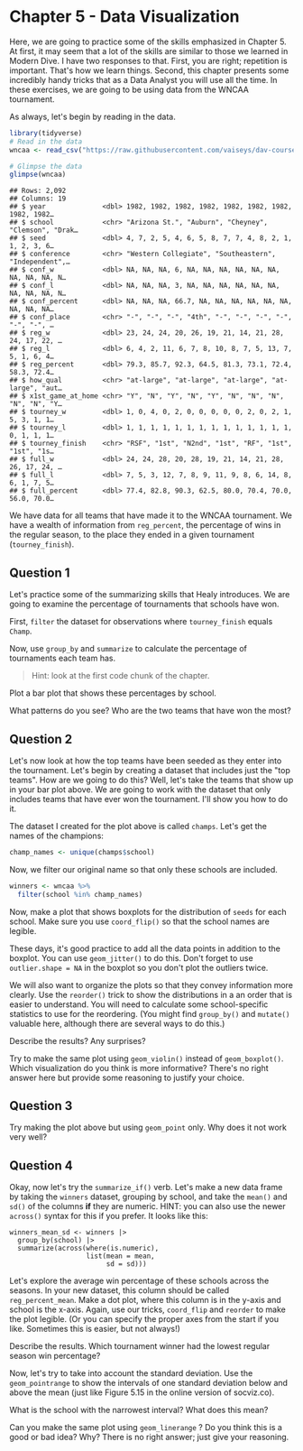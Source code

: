 # Chapter 5 - Data Visualization

Here, we are going to practice some of the skills emphasized in Chapter 5. At first, it may seem that a lot of the skills are similar to those we learned in Modern Dive. I have two responses to that. First, you are right; repetition is important. That's how we learn things. Second, this chapter presents some incredibly handy tricks that as a Data Analyst you will use all the time. In these exercises, we are going to be using data from the WNCAA tournament. 

As always, let's begin by reading in the data. 


```r
library(tidyverse)
# Read in the data 
wncaa <- read_csv("https://raw.githubusercontent.com/vaiseys/dav-course/main/Data/wncaa.csv")

# Glimpse the data 
glimpse(wncaa)
```

```
## Rows: 2,092
## Columns: 19
## $ year              <dbl> 1982, 1982, 1982, 1982, 1982, 1982, 1982, 1982, 1982…
## $ school            <chr> "Arizona St.", "Auburn", "Cheyney", "Clemson", "Drak…
## $ seed              <dbl> 4, 7, 2, 5, 4, 6, 5, 8, 7, 7, 4, 8, 2, 1, 1, 2, 3, 6…
## $ conference        <chr> "Western Collegiate", "Southeastern", "Independent",…
## $ conf_w            <dbl> NA, NA, NA, 6, NA, NA, NA, NA, NA, NA, NA, NA, NA, N…
## $ conf_l            <dbl> NA, NA, NA, 3, NA, NA, NA, NA, NA, NA, NA, NA, NA, N…
## $ conf_percent      <dbl> NA, NA, NA, 66.7, NA, NA, NA, NA, NA, NA, NA, NA, NA…
## $ conf_place        <chr> "-", "-", "-", "4th", "-", "-", "-", "-", "-", "-", …
## $ reg_w             <dbl> 23, 24, 24, 20, 26, 19, 21, 14, 21, 28, 24, 17, 22, …
## $ reg_l             <dbl> 6, 4, 2, 11, 6, 7, 8, 10, 8, 7, 5, 13, 7, 5, 1, 6, 4…
## $ reg_percent       <dbl> 79.3, 85.7, 92.3, 64.5, 81.3, 73.1, 72.4, 58.3, 72.4…
## $ how_qual          <chr> "at-large", "at-large", "at-large", "at-large", "aut…
## $ x1st_game_at_home <chr> "Y", "N", "Y", "N", "Y", "N", "N", "N", "N", "N", "Y…
## $ tourney_w         <dbl> 1, 0, 4, 0, 2, 0, 0, 0, 0, 0, 2, 0, 2, 1, 5, 3, 1, 1…
## $ tourney_l         <dbl> 1, 1, 1, 1, 1, 1, 1, 1, 1, 1, 1, 1, 1, 1, 0, 1, 1, 1…
## $ tourney_finish    <chr> "RSF", "1st", "N2nd", "1st", "RF", "1st", "1st", "1s…
## $ full_w            <dbl> 24, 24, 28, 20, 28, 19, 21, 14, 21, 28, 26, 17, 24, …
## $ full_l            <dbl> 7, 5, 3, 12, 7, 8, 9, 11, 9, 8, 6, 14, 8, 6, 1, 7, 5…
## $ full_percent      <dbl> 77.4, 82.8, 90.3, 62.5, 80.0, 70.4, 70.0, 56.0, 70.0…
```

We have data for all teams that have made it to the WNCAA tournament. We have a wealth of information from `reg_percent`, the percentage of wins in the regular season, to the place they ended in a given tournament (`tourney_finish`).

## Question 1

Let's practice some of the summarizing skills that Healy introduces. We are going to examine the percentage of tournaments that schools have won. 

First, `filter` the dataset for observations where `tourney_finish` equals `Champ`. 



Now, use `group_by` and `summarize` to calculate the percentage of tournaments each team has. 

> Hint: look at the first code chunk of the chapter. 



Plot a bar plot that shows these percentages by school. 

What patterns do you see? Who are the two teams that have won the most?

## Question 2 

Let's now look at how the top teams have been seeded as they enter into the tournament. Let's begin by creating a dataset that includes just the "top teams". How are we going to do this? Well, let's take the teams that show up in your bar plot above. We are going to work with the dataset that only includes teams that have ever won the tournament. I'll show you how to do it. 

The dataset I created for the plot above is called `champs`. Let's get the names of the champions: 


```r
champ_names <- unique(champs$school)
```

Now, we filter our original name so that only these schools are included. 


```r
winners <- wncaa %>% 
  filter(school %in% champ_names)
```

Now, make a plot that shows boxplots for the distribution of `seeds` for each school. Make sure you use `coord_flip()` so that the school names are legible. 

These days, it's good practice to add all the data points in addition to the boxplot. You can use `geom_jitter()` to do this. Don't forget to use `outlier.shape = NA` in the boxplot so you don't plot the outliers twice. 

We will also want to organize the plots so that they convey information more clearly. Use the `reorder()` trick to show the distributions in a an  order that is easier to understand. You will need to calculate some school-specific statistics to use for the reordering. (You might find `group_by()` and `mutate()` valuable here, although there are several ways to do this.)

Describe the results? Any surprises? 

Try to make the same plot using `geom_violin()` instead of `geom_boxplot()`. Which visualization do you think is more informative? There's no right answer here but provide some reasoning to justify your choice.

## Question 3 

Try making the plot above but using `geom_point` only. Why does it not work very well? 

## Question 4 

Okay, now let's try the `summarize_if()` verb. Let's make a new data frame by taking the `winners` dataset, grouping by school, and take the `mean()` and `sd()` of the columns **if** they are numeric. HINT: you can also use the newer `across()` syntax for this if you prefer. It looks like this:

```
winners_mean_sd <- winners |> 
  group_by(school) |> 
  summarize(across(where(is.numeric),
                   list(mean = mean,
                        sd = sd)))
```


Let's explore the average win percentage of these schools across the seasons. In your new dataset, this column should be called `reg_percent_mean`. Make a dot plot, where this column is in the y-axis and school is the x-axis. Again, use our tricks, `coord_flip` and `reorder` to make the plot legible. (Or you can specify the proper axes from the start if you like. Sometimes this is easier, but not always!)

Describe the results. Which tournament winner had the lowest regular season win percentage?

Now, let's try to take into account the standard deviation. Use the `geom_pointrange` to show the intervals of one standard deviation below and above the mean (just like Figure 5.15 in the online version of socviz.co).

What is the school with the narrowest interval? What does this mean?

Can you make the same plot using `geom_linerange` ? Do you think this is a good or bad idea? Why? There is no right answer; just give your reasoning.